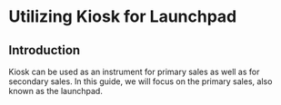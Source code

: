 # Utilizing Kiosk for Launchpad

## Introduction

Kiosk can be used as an instrument for primary sales as well as for secondary sales. In this guide, we will focus on the primary sales, also known as the launchpad.
